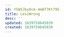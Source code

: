 ```yaml
---
id: YSWSJby0cm-4mBf7Kt795
title: LessWrong
desc: ''
updated: 1639759645939
created: 1639759645939
---
```



